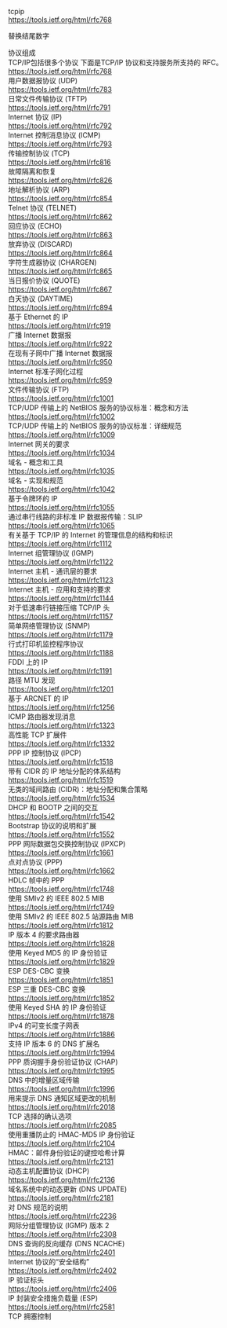 tcpip<br/>
https://tools.ietf.org/html/rfc768

替换结尾数字

协议组成<br/>
TCP/IP包括很多个协议 下面是TCP/IP 协议和支持服务所支持的 RFC。<br/>
https://tools.ietf.org/html/rfc768<br/>
用户数据报协议 (UDP)<br/>
https://tools.ietf.org/html/rfc783<br/>
日常文件传输协议 (TFTP)<br/>
https://tools.ietf.org/html/rfc791<br/>
Internet 协议 (IP)<br/>
https://tools.ietf.org/html/rfc792<br/>
Internet 控制消息协议 (ICMP)<br/>
https://tools.ietf.org/html/rfc793<br/>
传输控制协议 (TCP)<br/>
https://tools.ietf.org/html/rfc816<br/>
故障隔离和恢复<br/>
https://tools.ietf.org/html/rfc826<br/>
地址解析协议 (ARP)<br/>
https://tools.ietf.org/html/rfc854<br/>
Telnet 协议 (TELNET)<br/>
https://tools.ietf.org/html/rfc862<br/>
回应协议 (ECHO)<br/>
https://tools.ietf.org/html/rfc863<br/>
放弃协议 (DISCARD)<br/>
https://tools.ietf.org/html/rfc864<br/>
字符生成器协议 (CHARGEN)<br/>
https://tools.ietf.org/html/rfc865<br/>
当日报价协议 (QUOTE)<br/>
https://tools.ietf.org/html/rfc867<br/>
白天协议 (DAYTIME)<br/>
https://tools.ietf.org/html/rfc894<br/>
基于 Ethernet 的 IP<br/>
https://tools.ietf.org/html/rfc919<br/>
广播 Internet 数据报<br/>
https://tools.ietf.org/html/rfc922<br/>
在现有子网中广播 Internet 数据报<br/>
https://tools.ietf.org/html/rfc950<br/>
Internet 标准子网化过程<br/>
https://tools.ietf.org/html/rfc959<br/>
文件传输协议 (FTP)<br/>
https://tools.ietf.org/html/rfc1001<br/>
TCP/UDP 传输上的 NetBIOS 服务的协议标准：概念和方法<br/>
https://tools.ietf.org/html/rfc1002<br/>
TCP/UDP 传输上的 NetBIOS 服务的协议标准：详细规范<br/>
https://tools.ietf.org/html/rfc1009<br/>
Internet 网关的要求<br/>
https://tools.ietf.org/html/rfc1034<br/>
域名 - 概念和工具<br/>
https://tools.ietf.org/html/rfc1035<br/>
域名 - 实现和规范<br/>
https://tools.ietf.org/html/rfc1042<br/>
基于令牌环的 IP<br/>
https://tools.ietf.org/html/rfc1055<br/>
通过串行线路的非标准 IP 数据报传输：SLIP<br/>
https://tools.ietf.org/html/rfc1065<br/>
有关基于 TCP/IP 的 Internet 的管理信息的结构和标识<br/>
https://tools.ietf.org/html/rfc1112<br/>
Internet 组管理协议 (IGMP)<br/>
https://tools.ietf.org/html/rfc1122<br/>
Internet 主机 - 通讯层的要求<br/>
https://tools.ietf.org/html/rfc1123<br/>
Internet 主机 - 应用和支持的要求<br/>
https://tools.ietf.org/html/rfc1144<br/>
对于低速串行链接压缩 TCP/IP 头<br/>
https://tools.ietf.org/html/rfc1157<br/>
简单网络管理协议 (SNMP)<br/>
https://tools.ietf.org/html/rfc1179<br/>
行式打印机监控程序协议<br/>
https://tools.ietf.org/html/rfc1188<br/>
FDDI 上的 IP<br/>
https://tools.ietf.org/html/rfc1191<br/>
路径 MTU 发现<br/>
https://tools.ietf.org/html/rfc1201<br/>
基于 ARCNET 的 IP<br/>
https://tools.ietf.org/html/rfc1256<br/>
ICMP 路由器发现消息<br/>
https://tools.ietf.org/html/rfc1323<br/>
高性能 TCP 扩展件<br/>
https://tools.ietf.org/html/rfc1332<br/>
PPP IP 控制协议 (IPCP)<br/>
https://tools.ietf.org/html/rfc1518<br/>
带有 CIDR 的 IP 地址分配的体系结构<br/>
https://tools.ietf.org/html/rfc1519<br/>
无类的域间路由 (CIDR)：地址分配和集合策略<br/>
https://tools.ietf.org/html/rfc1534<br/>
DHCP 和 BOOTP 之间的交互<br/>
https://tools.ietf.org/html/rfc1542<br/>
Bootstrap 协议的说明和扩展<br/>
https://tools.ietf.org/html/rfc1552<br/>
PPP 网际数据包交换控制协议 (IPXCP)<br/>
https://tools.ietf.org/html/rfc1661<br/>
点对点协议 (PPP)<br/>
https://tools.ietf.org/html/rfc1662<br/>
HDLC 帧中的 PPP<br/>
https://tools.ietf.org/html/rfc1748<br/>
使用 SMIv2 的 IEEE 802.5 MIB<br/>
https://tools.ietf.org/html/rfc1749<br/>
使用 SMIv2 的 IEEE 802.5 站源路由 MIB<br/>
https://tools.ietf.org/html/rfc1812<br/>
IP 版本 4 的要求路由器<br/>
https://tools.ietf.org/html/rfc1828<br/>
使用 Keyed MD5 的 IP 身份验证<br/>
https://tools.ietf.org/html/rfc1829<br/>
ESP DES-CBC 变换<br/>
https://tools.ietf.org/html/rfc1851<br/>
ESP 三重 DES-CBC 变换<br/>
https://tools.ietf.org/html/rfc1852<br/>
使用 Keyed SHA 的 IP 身份验证<br/>
https://tools.ietf.org/html/rfc1878<br/>
IPv4 的可变长度子网表<br/>
https://tools.ietf.org/html/rfc1886<br/>
支持 IP 版本 6 的 DNS 扩展名<br/>
https://tools.ietf.org/html/rfc1994<br/>
PPP 质询握手身份验证协议 (CHAP)<br/>
https://tools.ietf.org/html/rfc1995<br/>
DNS 中的增量区域传输<br/>
https://tools.ietf.org/html/rfc1996<br/>
用来提示 DNS 通知区域更改的机制<br/>
https://tools.ietf.org/html/rfc2018<br/>
TCP 选择的确认选项<br/>
https://tools.ietf.org/html/rfc2085<br/>
使用重播防止的 HMAC-MD5 IP 身份验证<br/>
https://tools.ietf.org/html/rfc2104<br/>
HMAC：邮件身份验证的键控哈希计算<br/>
https://tools.ietf.org/html/rfc2131<br/>
动态主机配置协议 (DHCP)<br/>
https://tools.ietf.org/html/rfc2136<br/>
域名系统中的动态更新 (DNS UPDATE)<br/>
https://tools.ietf.org/html/rfc2181<br/>
对 DNS 规范的说明<br/>
https://tools.ietf.org/html/rfc2236<br/>
网际分组管理协议 (IGMP) 版本 2<br/>
https://tools.ietf.org/html/rfc2308<br/>
DNS 查询的反向缓存 (DNS NCACHE)<br/>
https://tools.ietf.org/html/rfc2401<br/>
Internet 协议的“安全结构”<br/>
https://tools.ietf.org/html/rfc2402<br/>
IP 验证标头<br/>
https://tools.ietf.org/html/rfc2406<br/>
IP 封装安全措施负载量 (ESP)<br/>
https://tools.ietf.org/html/rfc2581<br/>
TCP 拥塞控制<br/>
